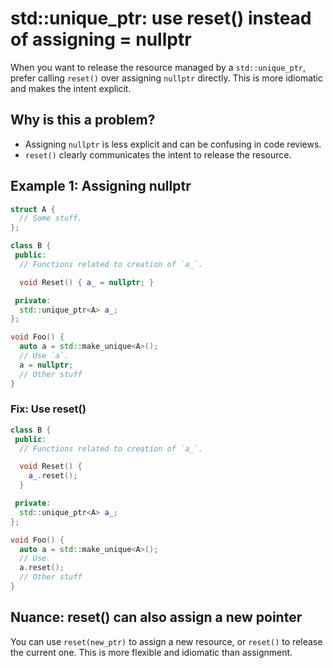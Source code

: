 # std::unique_ptr: use reset() instead of assigning = nullptr

When you want to release the resource managed by a `std::unique_ptr`, prefer calling `reset()` over assigning `nullptr` directly. This is more idiomatic and makes the intent explicit.

## Why is this a problem?
- Assigning `nullptr` is less explicit and can be confusing in code reviews.
- `reset()` clearly communicates the intent to release the resource.

## Example 1: Assigning nullptr
```cpp
struct A {
  // Some stuff.
};

class B {
 public:
  // Functions related to creation of `a_`.

  void Reset() { a_ = nullptr; }

 private:
  std::unique_ptr<A> a_;
};

void Foo() {
  auto a = std::make_unique<A>();
  // Use `a`.
  a = nullptr;
  // Other stuff
}
```
### Fix: Use reset()
```cpp
class B {
 public:
  // Functions related to creation of `a_`.

  void Reset() {
    a_.reset();
  }

 private:
  std::unique_ptr<A> a_;
};

void Foo() {
  auto a = std::make_unique<A>();
  // Use.
  a.reset();
  // Other stuff 
}
```

## Nuance: reset() can also assign a new pointer
You can use `reset(new_ptr)` to assign a new resource, or `reset()` to release the current one. This is more flexible and idiomatic than assignment.
